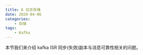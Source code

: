 ```yaml
---
title: 6 日志存储
date: 2020-04-06
categories:
    - 存储
tags:
    - Kafka
---
```


本节我们来介绍 kafka ISR 同步(失效)副本与消息可靠性相关的问题。
<!-- more -->

